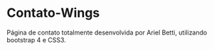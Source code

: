 # Contato-Wings
Página de contato totalmente desenvolvida por Ariel Betti, utilizando bootstrap 4 e CSS3.
